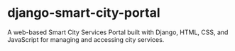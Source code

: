# django-smart-city-portal
A web-based Smart City Services Portal built with Django, HTML, CSS, and JavaScript for managing and accessing city services.
